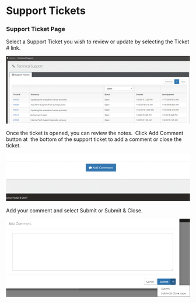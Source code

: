 # Support Tickets

<PageHeader />

### Support Ticket Page

Select a Support Ticket you wish to review or update by selecting the Ticket # link.

![customer-portal: 1565999905839-1565999905839](./1565999905839-1565999905839.png)



Once the ticket is opened, you can review the notes.  Click Add Comment button at  the bottom of the support ticket to add a comment or close the ticket.

![customer-portal: 1565999905749-1565999905749](./1565999905749-1565999905749.png)



Add your comment and select Submit or Submit & Close.

![customer-portal: 1565999905483-1565999905482](./1565999905483-1565999905482.png)


  
<PageFooter />
